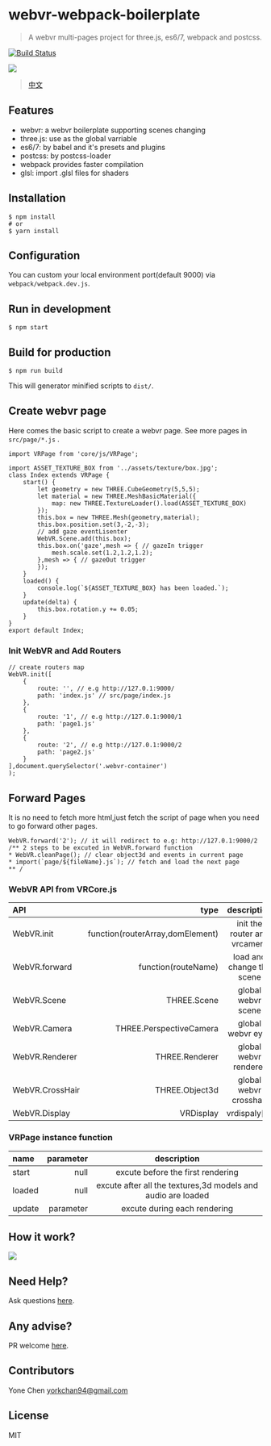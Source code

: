 # webvr-webpack-boilerplate 

> A webvr multi-pages project for three.js, es6/7, webpack and postcss.

[![Build Status](https://travis-ci.org/YoneChen/webvr-webpack-boilerplate.svg?branch=master)](https://travis-ci.org/YoneChen/webvr-webpack-boilerplate)

![](https://pic2.zhimg.com/v2-251229f9ea0b901b1d29bd2aa11a69e9_b.png)

> [中文](https://zhuanlan.zhihu.com/p/26907805)

## Features

* webvr: a webvr boilerplate supporting scenes changing
* three.js: use as the global varriable
* es6/7: by babel and it's presets and plugins
* postcss: by postcss-loader
* webpack provides faster compilation
* glsl: import .glsl files for shaders

## Installation

    $ npm install
    # or
    $ yarn install

## Configuration

You can custom your local environment port(default 9000) via `webpack/webpack.dev.js`.

## Run in development

    $ npm start

## Build for production

    $ npm run build

This will generator minified scripts to `dist/`.

## Create webvr page

Here comes the basic script to create a webvr page.
See more pages in `src/page/*.js` .
```
import VRPage from 'core/js/VRPage';

import ASSET_TEXTURE_BOX from '../assets/texture/box.jpg';
class Index extends VRPage {
	start() {
		let geometry = new THREE.CubeGeometry(5,5,5);
		let material = new THREE.MeshBasicMaterial({ 
			map: new THREE.TextureLoader().load(ASSET_TEXTURE_BOX) 
		});
		this.box = new THREE.Mesh(geometry,material);
		this.box.position.set(3,-2,-3);
		// add gaze eventLisenter
		WebVR.Scene.add(this.box);
		this.box.on('gaze',mesh => { // gazeIn trigger
			mesh.scale.set(1.2,1.2,1.2);
		},mesh => { // gazeOut trigger
		});
	}
	loaded() {
        console.log(`${ASSET_TEXTURE_BOX} has been loaded.`);
	}
	update(delta) {
		this.box.rotation.y += 0.05;
	}
}
export default Index;
```

### Init WebVR and Add Routers

```
// create routers map 
WebVR.init([
    {
        route: '', // e.g http://127.0.1:9000/
        path: 'index.js' // src/page/index.js
    },
    {
        route: '1', // e.g http://127.0.1:9000/1
        path: 'page1.js'
    },
    {
        route: '2', // e.g http://127.0.1:9000/2
        path: 'page2.js'
    }
],document.querySelector('.webvr-container')
);
```

## Forward Pages
It is no need to fetch more html,just fetch the script of page when you need to go forward other pages.
```
WebVR.forward('2'); // it will redirect to e.g: http://127.0.1:9000/2
/** 2 steps to be excuted in WebVR.forward function
* WebVR.cleanPage(); // clear object3d and events in current page
* import(`page/${fileName}.js`); // fetch and load the next page
** /
```

### WebVR API from VRCore.js

| API | type | description |
|:-----------|------------:|:------------:| 
| WebVR.init       |        function(routerArray,domElement) |     init the router and vrcamera   
| WebVR.forward       |        function(routeName) |     load and change the scene  
| WebVR.Scene       |        THREE.Scene |     global webvr scene     
| WebVR.Camera     |      THREE.PerspectiveCamera |    global webvr eyes    
| WebVR.Renderer       |        THREE.Renderer |     global webvr renderer      
| WebVR.CrossHair       |        THREE.Object3d |     global webvr crosshair  
| WebVR.Display       |        VRDisplay |     vrdispaly[0]  

### VRPage instance function

| name | parameter | description |
|:-----------|------------:|:------------:|
| start         |          null |      excute before the first rendering      
| loaded       |       null |    excute after all the textures,3d models and audio are loaded    
| update    |     parameter |   excute during each rendering


## How it work?

![](http://upload-images.jianshu.io/upload_images/1939855-906ca3b5b179b888.png)

## Need Help?

Ask questions [here](https://github.com/YoneChen/webvr-webpack-boilerplate/issues).

## Any advise?

PR welcome [here](https://github.com/YoneChen/webvr-webpack-boilerplate/pulls).

## Contributors

Yone Chen <yorkchan94@gmail.com>

## License

MIT
